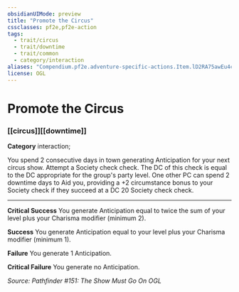 ```yaml
---
obsidianUIMode: preview
title: "Promote the Circus"
cssclasses: pf2e,pf2e-action
tags:
  - trait/circus
  - trait/downtime
  - trait/common
  - category/interaction
aliases: "Compendium.pf2e.adventure-specific-actions.Item.lD2RA75awEu4cG7e"
license: OGL
---
```

# Promote the Circus

### [[circus]][[downtime]]

**Category** interaction; 




You spend 2 consecutive days in town generating Anticipation for your next circus show. Attempt a Society check check. The DC of this check is equal to the DC appropriate for the group's party level. One other PC can spend 2 downtime days to Aid you, providing a +2 circumstance bonus to your Society check if they succeed at a DC 20 Society check check.

* * *

**Critical Success** You generate Anticipation equal to twice the sum of your level plus your Charisma modifier (minimum 2).

**Success** You generate Anticipation equal to your level plus your Charisma modifier (minimum 1).

**Failure** You generate 1 Anticipation.

**Critical Failure** You generate no Anticipation.

*Source: Pathfinder #151: The Show Must Go On*
*OGL*